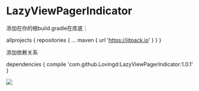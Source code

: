 # LazyViewPagerIndicator

添加在你的根build.gradle在库底：

allprojects {
		repositories {
			...
			maven { url 'https://jitpack.io' }
		}
	}
  
  
  添加依赖关系
  
  dependencies {
	        compile 'com.github.Lovingd:LazyViewPagerIndicator:1.0.1'
	}
  
  [![](https://jitpack.io/v/Lovingd/LazyViewPagerIndicator.svg)](https://jitpack.io/#Lovingd/LazyViewPagerIndicator)
